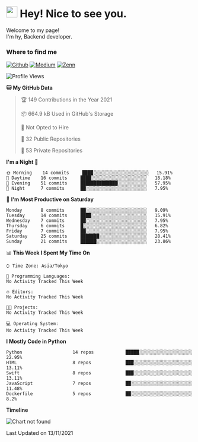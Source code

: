 <h1><img src="https://emojis.slackmojis.com/emojis/images/1531849430/4246/blob-sunglasses.gif?1531849430" width="30"/> Hey! Nice to see you.</h1>

<p>Welcome to my page! </br> I'm hy, Backend developer.

<h3>Where to find me</h3>
<p>
<a href="https://github.com/hgaiji" target="_blank"><img alt="Github" src="https://img.shields.io/badge/GitHub-%2312100E.svg?&style=for-the-badge&logo=Github&logoColor=white" /></a>
<a href="https://qiita.com/hgaiji" target="_blank"><img alt="Medium" src="https://img.shields.io/badge/qiita-55C500.svg?&style=for-the-badge&logo=qiita&logoColor=white" /></a>
<a href="https://zenn.dev/gakin" target="_blank"><img alt="Zenn" src="https://img.shields.io/badge/Zenn-3EA8FF.svg?&style=for-the-badge&logo=Zenn&logoColor=white" /></a>
</p>

<!--START_SECTION:waka-->
![Profile Views](http://img.shields.io/badge/Profile%20Views-5-blue)

**🐱 My GitHub Data** 

> 🏆 149 Contributions in the Year 2021
 > 
> 📦 664.9 kB Used in GitHub's Storage 
 > 
> 🚫 Not Opted to Hire
 > 
> 📜 32 Public Repositories 
 > 
> 🔑 53 Private Repositories  
 > 
**I'm a Night 🦉** 

```text
🌞 Morning    14 commits     ████░░░░░░░░░░░░░░░░░░░░░   15.91% 
🌆 Daytime    16 commits     ████░░░░░░░░░░░░░░░░░░░░░   18.18% 
🌃 Evening    51 commits     ██████████████░░░░░░░░░░░   57.95% 
🌙 Night      7 commits      ██░░░░░░░░░░░░░░░░░░░░░░░   7.95%

```
📅 **I'm Most Productive on Saturday** 

```text
Monday       8 commits      ██░░░░░░░░░░░░░░░░░░░░░░░   9.09% 
Tuesday      14 commits     ████░░░░░░░░░░░░░░░░░░░░░   15.91% 
Wednesday    7 commits      ██░░░░░░░░░░░░░░░░░░░░░░░   7.95% 
Thursday     6 commits      █░░░░░░░░░░░░░░░░░░░░░░░░   6.82% 
Friday       7 commits      ██░░░░░░░░░░░░░░░░░░░░░░░   7.95% 
Saturday     25 commits     ███████░░░░░░░░░░░░░░░░░░   28.41% 
Sunday       21 commits     ██████░░░░░░░░░░░░░░░░░░░   23.86%

```


📊 **This Week I Spent My Time On** 

```text
⌚︎ Time Zone: Asia/Tokyo

💬 Programming Languages: 
No Activity Tracked This Week

🔥 Editors: 
No Activity Tracked This Week

🐱‍💻 Projects: 
No Activity Tracked This Week

💻 Operating System: 
No Activity Tracked This Week

```

**I Mostly Code in Python** 

```text
Python                   14 repos            █████░░░░░░░░░░░░░░░░░░░░   22.95% 
HTML                     8 repos             ███░░░░░░░░░░░░░░░░░░░░░░   13.11% 
Swift                    8 repos             ███░░░░░░░░░░░░░░░░░░░░░░   13.11% 
JavaScript               7 repos             ██░░░░░░░░░░░░░░░░░░░░░░░   11.48% 
Dockerfile               5 repos             ██░░░░░░░░░░░░░░░░░░░░░░░   8.2%

```


**Timeline**

![Chart not found](https://raw.githubusercontent.com/hgaiji/hgaiji/main/charts/bar_graph.png) 


 Last Updated on 13/11/2021
<!--END_SECTION:waka-->
